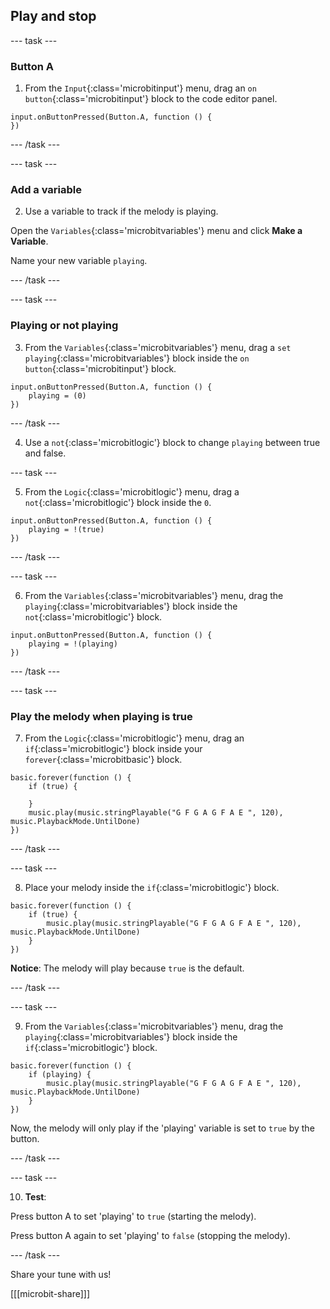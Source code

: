 ## Play and stop

--- task ---
### Button A

1. From the `Input`{:class='microbitinput'} menu, drag an `on button`{:class='microbitinput'} block to the code editor panel.

```microbit
input.onButtonPressed(Button.A, function () {
})
```

--- /task ---

--- task ---
### Add a variable

2. Use a variable to track if the melody is playing.

Open the `Variables`{:class='microbitvariables'} menu and click **Make a Variable**.

Name your new variable `playing`. 

--- /task ---

--- task ---
### Playing or not playing

3. From the `Variables`{:class='microbitvariables'} menu, drag a `set playing`{:class='microbitvariables'} block inside the `on button`{:class='microbitinput'} block. 

```microbit
input.onButtonPressed(Button.A, function () {
    playing = (0)
})
```

--- /task ---

4. Use a `not`{:class='microbitlogic'} block to change `playing` between true and false.

--- task ---

5. From the `Logic`{:class='microbitlogic'} menu, drag a `not`{:class='microbitlogic'} block inside the `0`.

```microbit
input.onButtonPressed(Button.A, function () {
    playing = !(true)
})
```

--- /task ---

--- task ---

6. From the `Variables`{:class='microbitvariables'} menu, drag the `playing`{:class='microbitvariables'} block inside the `not`{:class='microbitlogic'} block. 

```microbit
input.onButtonPressed(Button.A, function () {
    playing = !(playing)
})
```

--- /task ---

--- task ---
### Play the melody when playing is true

7. From the `Logic`{:class='microbitlogic'} menu, drag an `if`{:class='microbitlogic'} block inside your `forever`{:class='microbitbasic'} block.

```microbit
basic.forever(function () {
    if (true) {
    	
    }
    music.play(music.stringPlayable("G F G A G F A E ", 120), music.PlaybackMode.UntilDone)
})
```

--- /task ---

--- task ---

8. Place your melody inside the `if`{:class='microbitlogic'} block.

```microbit
basic.forever(function () {
    if (true) {
        music.play(music.stringPlayable("G F G A G F A E ", 120), music.PlaybackMode.UntilDone)
    }
})
```

**Notice**: The melody will play because `true` is the default.

--- /task ---

--- task ---

9. From the `Variables`{:class='microbitvariables'} menu, drag the `playing`{:class='microbitvariables'} block inside the `if`{:class='microbitlogic'} block. 

```microbit
basic.forever(function () {
    if (playing) {
        music.play(music.stringPlayable("G F G A G F A E ", 120), music.PlaybackMode.UntilDone)
    }
})
```

Now, the melody will only play if the 'playing' variable is set to `true` by the button.

--- /task ---

--- task ---

10. **Test**:

Press button A to set 'playing' to `true` (starting the melody).

Press button A again to set 'playing' to `false` (stopping the melody).

--- /task ---

Share your tune with us!

[[[microbit-share]]]
